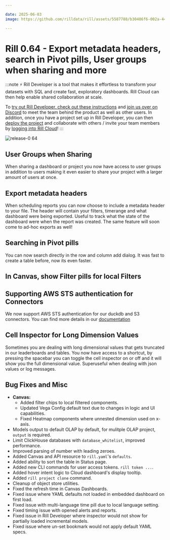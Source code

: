 ```yaml
---

date: 2025-06-03
image: https://github.com/rilldata/rill/assets/5587788/b30486f6-002a-445d-8a1b-955b6ec0066d

---
```


# Rill 0.64 - Export metadata headers, search in Pivot pills, User groups when sharing and more

:::note
⚡ Rill Developer is a tool that makes it effortless to transform your datasets with SQL and create fast, exploratory dashboards. Rill Cloud can then help enable shared collaboration at scale.

To [try out Rill Developer, check out these instructions](/home/install) and [join us over on Discord](https://bit.ly/3bbcSl9) to meet the team behind the product as well as other users. In addition, once you have a project set up in Rill Developer, you can then [deploy the project](/deploy/deploy-dashboard) and collaborate with others / invite your team members by [logging into Rill Cloud](https://ui.rilldata.com)!
:::

![release-0 64](<https://cdn.rilldata.com/docs/release-notes/release-062.gif>)

## User Groups when Sharing
When sharing a dashboard or project you now have access to user groups in addition to users making it even easier to share your project with a larger amount of users at once.

## Export metadata headers
When scheduling reports you can now choose to include a metadata header to your file. The header will contain your filters, timerange and what dashboard were being exported. Useful to track what the state of the dashboard were when the report was created. The same feature will soon come to ad-hoc exports as well!

## Searching in Pivot pills
You can now search directly in the row and column add dialog. It was fast to create a table before, now its even faster.

## In Canvas, show Filter pills for local Filters


## Supporting AWS STS authentication for Connectors
We now support AWS STS authentication for our duckdb and S3 connectors. You can find more details in our [documentation](/reference/connectors/s3#iam-role-based-authentication)

## Cell Inspector for Long Dimension Values
Sometimes you are dealing with long dimensional values that gets truncated in our leaderboards and tables.
You now have access to a shortcut, by pressing the spacebar you can toggle the cell inspector on or off and it will show you the full dimensional value. Superuseful when dealing with json values or log messages.

## Bug Fixes and Misc
- **Canvas:** 
  - Added filter chips to local filtered components. 
  - Updated Vega Config default text due to changes in logic and UI capabilities.
  - Fixed Heatmap components where unnested dimension used on x-axis.
- Models output to default OLAP by default, for mulitple OLAP project, `output` is required.
- Limit ClickHouse databases with `database_whitelist`, improved performance.
- Improved parsing of number with leading zeroes.
- Added Canvas and API resource to `rill.yaml`'s `defaults`.
- Added ability to sort the table in Status page.
- Added new CLI commands for user access tokens. `rill token ...`.
- Added hover intent logic to Cloud dashboard's display tooltip.
- Added `rill project clone` command. 
- Cleanup of object store utilities. 
- Fixed the refresh time in Canvas Dashboards.
- Fixed issue where YAML defaults not loaded in embedded dashboard on first load.
- Fixed issue with multi-language time pill due to local language setting.
- Fixed timing issue with opened alerts and reports.
- Fixed issue in Rill Developer where inspector would not show for partially loaded incremental models. 
- Fixed issue where un-set bookmark would not apply default YAML specs.